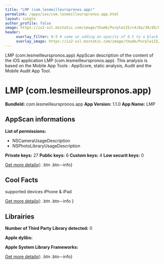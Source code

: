 ```yaml
---
title: "LMP (com.lesmeilleurspronos.app)"
permalink: /apps/ios/com.lesmeilleurspronos.app.html
layout: single
author_profile: false
image: https://is2-ssl.mzstatic.com/image/thumb/Purple115/v4/8a/39/d5/8a39d508-960f-0d5c-ed2e-cecd5f9836b6/AppIcon-1x_U007emarketing-85-220-0-9.png/512x512bb.jpg
header: 
     overlay_filter: 0.5 # same as adding an opacity of 0.5 to a black background
     overlay_image: https://is2-ssl.mzstatic.com/image/thumb/Purple115/v4/8a/39/d5/8a39d508-960f-0d5c-ed2e-cecd5f9836b6/AppIcon-1x_U007emarketing-85-220-0-9.png/512x512bb.jpg
---
```

LMP (com.lesmeilleurspronos.app) AppScan description of the content of the iOS application LMP (com.lesmeilleurspronos.app). This analysis is based on the Mobile App Tools : AppScore, static analysis, Audit and the Mobile Audit App Tool.

# LMP (com.lesmeilleurspronos.app)

**BundleId:** com.lesmeilleurspronos.app
**App Version:** 1.1.0
**App Name:** LMP


## AppScan informations 

**List of permissions:** 
- NSCameraUsageDescription
- NSPhotoLibraryUsageDescription
  
  
**Private keys:** 27
**Public keys:** 6
**Custom keys:** 4
**Low securit keys:** 0
  
[Get more details](/pricing.html){: .btn .btn--info}

## Cool Facts

supported devices iPhone & iPad
  
[Get more details](/pricing.html){: .btn .btn--info }

## Librairies 
**Number of Third Party Library detected:** 0


**Apple dylibs:**


**Apple System Library Frameworks:**


  
[Get more details](/pricing.html){: .btn .btn--info}

